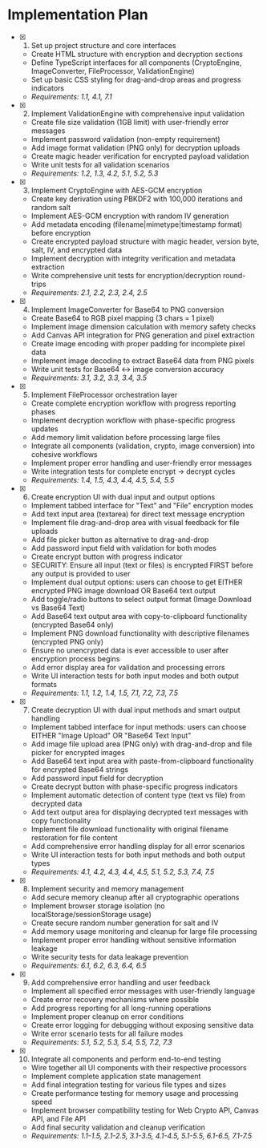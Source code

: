 # Implementation Plan

- [x] 1. Set up project structure and core interfaces





  - Create HTML structure with encryption and decryption sections
  - Define TypeScript interfaces for all components (CryptoEngine, ImageConverter, FileProcessor, ValidationEngine)
  - Set up basic CSS styling for drag-and-drop areas and progress indicators
  - _Requirements: 1.1, 4.1, 7.1_

- [x] 2. Implement ValidationEngine with comprehensive input validation





  - Create file size validation (1GB limit) with user-friendly error messages
  - Implement password validation (non-empty requirement)
  - Add image format validation (PNG only) for decryption uploads
  - Create magic header verification for encrypted payload validation
  - Write unit tests for all validation scenarios
  - _Requirements: 1.2, 1.3, 4.2, 5.1, 5.2, 5.3_

- [x] 3. Implement CryptoEngine with AES-GCM encryption





  - Create key derivation using PBKDF2 with 100,000 iterations and random salt
  - Implement AES-GCM encryption with random IV generation
  - Add metadata encoding (filename|mimetype|timestamp format) before encryption
  - Create encrypted payload structure with magic header, version byte, salt, IV, and encrypted data
  - Implement decryption with integrity verification and metadata extraction
  - Write comprehensive unit tests for encryption/decryption round-trips
  - _Requirements: 2.1, 2.2, 2.3, 2.4, 2.5_

- [x] 4. Implement ImageConverter for Base64 to PNG conversion





  - Create Base64 to RGB pixel mapping (3 chars = 1 pixel)
  - Implement image dimension calculation with memory safety checks
  - Add Canvas API integration for PNG generation and pixel extraction
  - Create image encoding with proper padding for incomplete pixel data
  - Implement image decoding to extract Base64 data from PNG pixels
  - Write unit tests for Base64 ↔ image conversion accuracy
  - _Requirements: 3.1, 3.2, 3.3, 3.4, 3.5_

- [x] 5. Implement FileProcessor orchestration layer










  - Create complete encryption workflow with progress reporting phases
  - Implement decryption workflow with phase-specific progress updates
  - Add memory limit validation before processing large files
  - Integrate all components (validation, crypto, image conversion) into cohesive workflows
  - Implement proper error handling and user-friendly error messages
  - Write integration tests for complete encrypt → decrypt cycles
  - _Requirements: 1.4, 1.5, 4.3, 4.4, 4.5, 5.4, 5.5_

- [x] 6. Create encryption UI with dual input and output options





  - Implement tabbed interface for "Text" and "File" encryption modes
  - Add text input area (textarea) for direct text message encryption
  - Implement file drag-and-drop area with visual feedback for file uploads
  - Add file picker button as alternative to drag-and-drop
  - Add password input field with validation for both modes
  - Create encrypt button with progress indicator
  - SECURITY: Ensure all input (text or files) is encrypted FIRST before any output is provided to user
  - Implement dual output options: users can choose to get EITHER encrypted PNG image download OR Base64 text output
  - Add toggle/radio buttons to select output format (Image Download vs Base64 Text)
  - Add Base64 text output area with copy-to-clipboard functionality (encrypted Base64 only)
  - Implement PNG download functionality with descriptive filenames (encrypted PNG only)
  - Ensure no unencrypted data is ever accessible to user after encryption process begins
  - Add error display area for validation and processing errors
  - Write UI interaction tests for both input modes and both output formats
  - _Requirements: 1.1, 1.2, 1.4, 1.5, 7.1, 7.2, 7.3, 7.5_

- [x] 7. Create decryption UI with dual input methods and smart output handling





  - Implement tabbed interface for input methods: users can choose EITHER "Image Upload" OR "Base64 Text Input"
  - Add image file upload area (PNG only) with drag-and-drop and file picker for encrypted images
  - Add Base64 text input area with paste-from-clipboard functionality for encrypted Base64 strings
  - Add password input field for decryption
  - Create decrypt button with phase-specific progress indicators
  - Implement automatic detection of content type (text vs file) from decrypted data
  - Add text output area for displaying decrypted text messages with copy functionality
  - Implement file download functionality with original filename restoration for file content
  - Add comprehensive error handling display for all error scenarios
  - Write UI interaction tests for both input methods and both output types
  - _Requirements: 4.1, 4.2, 4.3, 4.4, 4.5, 5.1, 5.2, 5.3, 7.4, 7.5_

- [x] 8. Implement security and memory management





  - Add secure memory cleanup after all cryptographic operations
  - Implement browser storage isolation (no localStorage/sessionStorage usage)
  - Create secure random number generation for salt and IV
  - Add memory usage monitoring and cleanup for large file processing
  - Implement proper error handling without sensitive information leakage
  - Write security tests for data leakage prevention
  - _Requirements: 6.1, 6.2, 6.3, 6.4, 6.5_

- [x] 9. Add comprehensive error handling and user feedback





  - Implement all specified error messages with user-friendly language
  - Create error recovery mechanisms where possible
  - Add progress reporting for all long-running operations
  - Implement proper cleanup on error conditions
  - Create error logging for debugging without exposing sensitive data
  - Write error scenario tests for all failure modes
  - _Requirements: 5.1, 5.2, 5.3, 5.4, 5.5, 7.2, 7.3_

- [x] 10. Integrate all components and perform end-to-end testing





  - Wire together all UI components with their respective processors
  - Implement complete application state management
  - Add final integration testing for various file types and sizes
  - Create performance testing for memory usage and processing speed
  - Implement browser compatibility testing for Web Crypto API, Canvas API, and File API
  - Add final security validation and cleanup verification
  - _Requirements: 1.1-1.5, 2.1-2.5, 3.1-3.5, 4.1-4.5, 5.1-5.5, 6.1-6.5, 7.1-7.5_